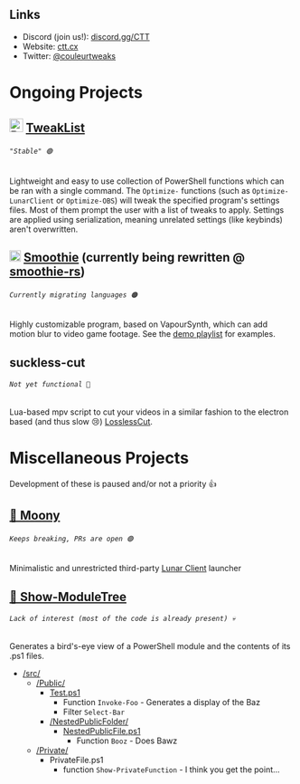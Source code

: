 <picture>
  <source media="(prefers-color-scheme: dark)" srcset="https://i.imgur.com/cgYALQO.png">
  <source media="(prefers-color-scheme: light)" srcset="https://i.imgur.com/rSlRjax.png">
  <img>
</picture>

## Links

* Discord (join us!): [discord.gg/CTT](https://discord.com/invite/aPVMJy78Pa)
* Website: [ctt.cx](https://ctt.cx)
* Twitter: [@couleurtweaks](https://twitter.com/@CouleurTweaks)

# Ongoing Projects



## <img src="https://raw.githubusercontent.com/PowerShell/PowerShell/master/assets/ps_black_64.svg?sanitize=true" alt="PS7 logo" width="24" /> [TweakList](https://github.com/couleur-tweak-tips/TweakList)

###### `"Stable" 🟢`

Lightweight and easy to use collection of PowerShell functions which can be ran with a single command. The `Optimize-` functions (such as `Optimize-LunarClient` or `Optimize-OBS`) will tweak the specified program's settings files.  Most of them prompt the user with a list of tweaks to apply. Settings are applied using serialization, meaning unrelated settings (like keybinds) aren't overwritten.

## <img alt="Smoothie" src="https://i.imgur.com/K20ymPM.png" width="20" /> [Smoothie](https://github.com/couleur-tweak-tips/smoothie) (currently being rewritten @ [smoothie-rs](https://github.com/couleur-tweak-tips/smoothie-rs))

###### `Currently migrating languages 🟠`

Highly customizable program, based on VapourSynth, which can add motion blur to video game footage. See the [demo playlist](https://www.youtube.com/playlist?list=PLrsLsEZL_o4M_yTqZGwN5cM5ZxJTqkWkZ) for examples.

## suckless-cut

###### `Not yet functional 🔴`

Lua-based mpv script to cut your videos in a similar fashion to the electron based (and thus slow 😢) [LosslessCut](https://github.com/mifi/Lossless-Cut).

# Miscellaneous Projects

Development of these is paused and/or not a priority 👍

## [🌙 Moony](https://github.com/couleur-tweak-tips/Moony)

###### `Keeps breaking, PRs are open 🟣`

Minimalistic and unrestricted third-party [Lunar Client](https://lunarclient.com) launcher

## [🌳 Show-ModuleTree](https://github.com/couleur-tweak-tips/Show-ModuleTree)

###### `Lack of interest (most of the code is already present) 💀`

Generates a bird's-eye view of a PowerShell module and the contents of its .ps1 files.

* [/src/](https://github.com/couleur-tweak-tips/Show-ModuleTree/tree/master/src)
  * [/Public/](https://github.com/couleur-tweak-tips/Show-ModuleTree/tree/master/src/Public)
    * [Test.ps1](https://github.com/couleur-tweak-tips/Show-ModuleTree/tree/master/src/Public/Test.ps1)
      * Function ``Invoke-Foo`` - Generates a display of the Baz
      * Filter ``Select-Bar``
    * [/NestedPublicFolder/](https://github.com/couleur-tweak-tips/Show-ModuleTree/tree/master/src/Public/NestedPublicFolder)
      * [NestedPublicFile.ps1]()
         * Function ``Booz`` - Does Bawz
   * [/Private/](https://github.com/couleur-tweak-tips/Show-ModuleTree/tree/master/src/Private)
     * PrivateFile.ps1
       * function ``Show-PrivateFunction`` - I think you get the point...
